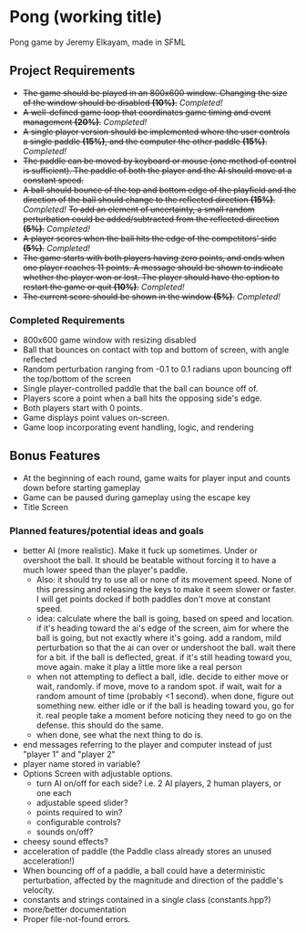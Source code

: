 # Pong (working title)
Pong game by Jeremy Elkayam, made in SFML

## Project Requirements
- ~~The game should be played in an 800x600 window. Changing the size of the window should be disabled
__(10%)__.~~
_Completed!_
- ~~A well-defined game loop that coordinates game timing and event management __(20%)__.~~ _Completed!_
- ~~A single player version should be implemented where the user controls a single paddle __(15%)__,
and the computer the other paddle __(15%)__.~~ _Completed!_
- ~~The paddle can be moved by keyboard or mouse (one method of control is sufficient). The paddle
of both the player and the AI should move at a constant speed.~~
- ~~A ball should bounce of the top and bottom edge of the playfield and the direction of the ball should
change to the reflected direction __(15%)__.~~
_Completed!_
~~To add an element of uncertainty, a small random perturbation
could be added/subtracted from the reflected direction __(5%)__.~~
_Completed!_
- ~~A player scores when the ball hits the edge of the competitors’ side __(5%)__.~~
_Completed!_
- ~~The game starts with both players having zero points, and ends when one player reaches 11 
points. A message should be shown to indicate whether the player won or lost.  The player 
should have the option to restart the game or quit __(10%)__.~~ _Completed!_
- ~~The current score should be shown in the window __(5%)__.~~ _Completed!_


### Completed Requirements
- 800x600 game window with resizing disabled
- Ball that bounces on contact with top and bottom of screen, with angle reflected
- Random perturbation ranging from -0.1 to 0.1 radians upon bouncing off the top/bottom of the screen
- Single player-controlled paddle that the ball can bounce off of.
- Players score a point when a ball hits the opposing side's edge.
- Both players start with 0 points.
- Game displays point values on-screen.
- Game loop incorporating event handling, logic, and rendering

## Bonus Features
- At the beginning of each round, game waits for player input and counts down before starting gameplay
- Game can be paused during gameplay using the escape key
- Title Screen

### Planned features/potential ideas and goals
- better AI (more realistic). Make it fuck up sometimes. Under or overshoot the ball.
It should be beatable without forcing it to have a much lower speed than the player's paddle.
  - Also: it should try to use all or none of its movement speed. None of this pressing and
  releasing the keys to make it seem slower or faster. I will get points docked if both paddles
  don't move at constant speed.
  - idea: calculate where the ball is going, based on speed and location. if it's heading toward the ai's edge of the screen, aim for where the ball is going, but not exactly where it's going. add a random, mild perturbation so that the ai can over or undershoot the ball. wait there for a bit. if the ball is deflected, great. if it's still heading toward you, move again. make it play a little more like a real person
  - when not attempting to deflect a ball, idle. decide to either move or wait, randomly. if move, move to a random spot. if wait, wait for a random amount of time (probably <1 second). when done, figure out something new. either idle or if the ball is heading toward you, go for it. real people take a moment before noticing they need to go on the defense. this should do the same.
  - when done, see what the next thing to do is. 
- end messages referring to the player and computer instead of just "player 1" and "player 2"
 - player name stored in variable?
- Options Screen with adjustable options.
  - turn AI on/off for each side? i.e. 2 AI players, 2 human players, or one each
  - adjustable speed slider?
  - points required to win?
  - configurable controls?
  - sounds on/off?
- cheesy sound effects?
- acceleration of paddle (the Paddle class already stores an unused acceleration!)
- When bouncing off of a paddle, a ball could have a deterministic perturbation, affected
by the magnitude and direction of the paddle's velocity.
- constants and strings contained in a single class (constants.hpp?)
- more/better documentation
- Proper file-not-found errors.
